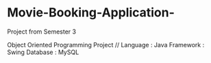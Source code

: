 # Movie-Booking-Application-
Project from Semester 3

Object Oriented Programming Project //
Language : Java
Framework : Swing
Database : MySQL
